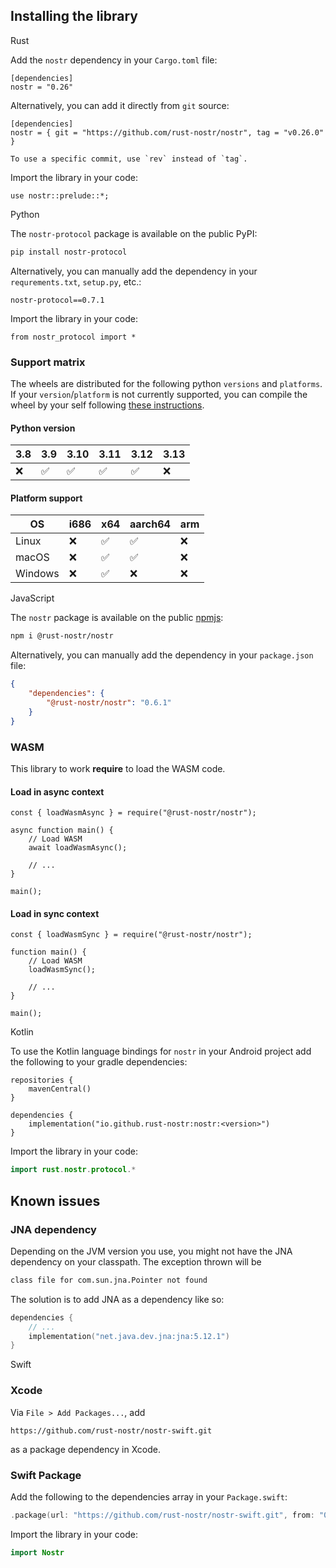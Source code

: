 ## Installing the library

<custom-tabs category="lang">

<div slot="title">Rust</div>
<section>

Add the `nostr` dependency in your `Cargo.toml` file:

```toml,ignore
[dependencies]
nostr = "0.26"
```

Alternatively, you can add it directly from `git` source:

```toml,ignore
[dependencies]
nostr = { git = "https://github.com/rust-nostr/nostr", tag = "v0.26.0" }
```

```admonish info
To use a specific commit, use `rev` instead of `tag`.
```

Import the library in your code:

```rust,ignore
use nostr::prelude::*;
```

</section>

<div slot="title">Python</div>
<section>

The `nostr-protocol` package is available on the public PyPI:

```bash
pip install nostr-protocol 
```

Alternatively, you can manually add the dependency in your `requrements.txt`, `setup.py`, etc.:

```
nostr-protocol==0.7.1
```

Import the library in your code:

```python,ignore
from nostr_protocol import *
```

### Support matrix

The wheels are distributed for the following python `versions` and `platforms`.
If your `version`/`platform` is not currently supported, you can compile the wheel by your self following [these instructions](https://github.com/rust-nostr/nostr/blob/master/bindings/nostr-ffi/README.md#python).

#### Python version

| 3.8 | 3.9 | 3.10 | 3.11 | 3.12 | 3.13 |
| --- | --- | ---- | ---- | ---- | ---- |
| ❌  | ✅  |  ✅  |  ✅  |  ✅  |  ❌  |

#### Platform support

|   OS       | i686 | x64 | aarch64 | arm |
| ---------- | ---- | --- | ------- | --- |
| Linux      | ❌   | ✅  | ✅      | ❌  |
| macOS      | ❌   | ✅  | ✅      | ❌  |
| Windows    | ❌   | ✅  | ❌      | ❌  |

</section>

<div slot="title">JavaScript</div>
<section>

The `nostr` package is available on the public [npmjs](https://npmjs.com):

```bash
npm i @rust-nostr/nostr 
```

Alternatively, you can manually add the dependency in your `package.json` file:

```json
{
    "dependencies": {
        "@rust-nostr/nostr": "0.6.1"
    }
}
```

### WASM

This library to work **require** to load the WASM code.

#### Load in **async** context

```javascript,ignore
const { loadWasmAsync } = require("@rust-nostr/nostr");

async function main() {
    // Load WASM
    await loadWasmAsync();

    // ...
}

main();
```

#### Load in **sync** context

```javascript,ignore
const { loadWasmSync } = require("@rust-nostr/nostr");

function main() {
    // Load WASM
    loadWasmSync();

    // ...
}

main();
```

</section>

<div slot="title">Kotlin</div>
<section>

To use the Kotlin language bindings for `nostr` in your Android project add the following to your gradle dependencies:

```kotlin,ignore
repositories {
    mavenCentral()
}

dependencies { 
    implementation("io.github.rust-nostr:nostr:<version>")
}
```

Import the library in your code:

```kotlin
import rust.nostr.protocol.*
```

## Known issues

### JNA dependency

Depending on the JVM version you use, you might not have the JNA dependency on your classpath. The exception thrown will be

```bash
class file for com.sun.jna.Pointer not found
```

The solution is to add JNA as a dependency like so:

```kotlin
dependencies {
    // ...
    implementation("net.java.dev.jna:jna:5.12.1")
}
```

</section>

<div slot="title">Swift</div>
<section>

### Xcode

Via `File > Add Packages...`, add

```
https://github.com/rust-nostr/nostr-swift.git
```

as a package dependency in Xcode.

### Swift Package

Add the following to the dependencies array in your `Package.swift`:

``` swift
.package(url: "https://github.com/rust-nostr/nostr-swift.git", from: "0.7.1"),
```

Import the library in your code:

```swift
import Nostr
```

</section>
</custom-tabs>